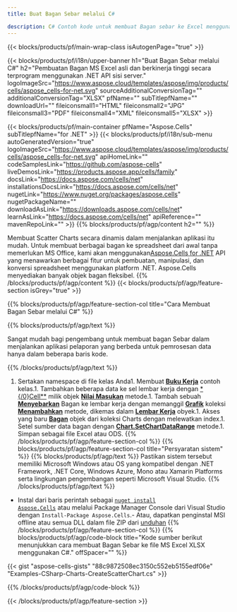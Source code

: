 ```yaml
---
title: Buat Bagan Sebar melalui C#

description: C# Contoh kode untuk membuat Bagan sebar ke Excel menggunakan .NET Pustaka. Gunakan kode ini untuk membuat bagan Sebar ke MS Excel dalam VB.NET, Asp.NET atau aplikasi berbasis .NET apa pun.
---
```

{{< blocks/products/pf/main-wrap-class isAutogenPage="true" >}}

{{< blocks/products/pf/i18n/upper-banner h1="Buat Bagan Sebar melalui C#" h2="Pembuatan Bagan MS Excel asli dan berkinerja tinggi secara terprogram menggunakan .NET API sisi server." logoImageSrc="https://www.aspose.cloud/templates/aspose/img/products/cells/aspose_cells-for-net.svg" sourceAdditionalConversionTag="" additionalConversionTag="XLSX" pfName="" subTitlepfName="" downloadUrl="" fileiconsmall1="HTML" fileiconsmall2="JPG" fileiconsmall3="PDF" fileiconsmall4="XML" fileiconsmall5="XLSX" >}}

{{< blocks/products/pf/main-container pfName="Aspose.Cells" subTitlepfName="for .NET" >}}
{{< blocks/products/pf/i18n/sub-menu autoGeneratedVersion="true" logoImageSrc="https://www.aspose.cloud/templates/aspose/img/products/cells/aspose_cells-for-net.svg" apiHomeLink="" codeSamplesLink="https://github.com/aspose-cells" liveDemosLink="https://products.aspose.app/cells/family" docsLink="https://docs.aspose.com/cells/net" installationsDocsLink="https://docs.aspose.com/cells/net" nugetLink="https://www.nuget.org/packages/aspose.cells" nugetPackageName="" downloadAsLink="https://downloads.aspose.com/cells/net" learnAsLink="https://docs.aspose.com/cells/net" apiReference="" mavenRepoLink="" >}}
{{% blocks/products/pf/agp/content h2="" %}}

Membuat Scatter Charts secara dinamis dalam menjalankan aplikasi itu mudah. Untuk membuat berbagai bagan ke spreadsheet dari awal tanpa memerlukan MS Office, kami akan menggunakan[Aspose.Cells for .NET](https://products.aspose.com/cells/net)  API yang menawarkan berbagai fitur untuk pembuatan, manipulasi, dan konversi spreadsheet menggunakan platform .NET. Aspose.Cells menyediakan banyak objek bagan fleksibel.
{{% /blocks/products/pf/agp/content %}}
{{< blocks/products/pf/agp/feature-section isGrey="true" >}}

{{% blocks/products/pf/agp/feature-section-col title="Cara Membuat Bagan Sebar melalui C#" %}}

{{% blocks/products/pf/agp/text %}}

Sangat mudah bagi pengembang untuk membuat bagan Sebar dalam menjalankan aplikasi pelaporan yang berbeda untuk pemrosesan data hanya dalam beberapa baris kode.

{{% /blocks/products/pf/agp/text %}}

1. Sertakan namespace di file kelas Anda1. Membuat [**Buku Kerja**](https://reference.aspose.com/cells/net/aspose.cells/workbook) contoh kelas.1. Tambahkan beberapa data ke sel lembar kerja dengan [*{/0}Cell**](https://reference.aspose.com/cells/net/aspose.cells/cell) milik objek [**Nilai Masukan**](https://reference.aspose.com/cells/net/aspose.cells/cell/methods/putvalue/index) metode.1. Tambah sebuah [**Menyebarkan**](https://reference.aspose.com/cells/net/aspose.cells.charts/charttype) Bagan ke lembar kerja dengan memanggil [**Grafik**](https://reference.aspose.com/cells/net/aspose.cells.charts/chartcollection) koleksi [**Menambahkan**](https://reference.aspose.com/cells/net/aspose.cells.charts/chartcollection/methods/add) metode, dikemas dalam [**Lembar Kerja**](https://reference.aspose.com/cells/net/aspose.cells/worksheet) obyek.1. Akses yang baru [**Bagan**](https://reference.aspose.com/cells/net/aspose.cells.charts/chart) objek dari koleksi Charts dengan melewatkan index.1. Setel sumber data bagan dengan [**Chart.SetChartDataRange**](https://https://reference.aspose.com/cells/net/aspose.cells.charts/chart/methods/setchartdatarange) metode.1. Simpan sebagai file Excel atau ODS.
{{% /blocks/products/pf/agp/feature-section-col %}}
{{% blocks/products/pf/agp/feature-section-col title="Persyaratan sistem" %}}
{{% blocks/products/pf/agp/text %}}
Pastikan sistem tersebut memiliki Microsoft Windows atau OS yang kompatibel dengan .NET Framework, .NET Core, Windows Azure, Mono atau Xamarin Platforms serta lingkungan pengembangan seperti Microsoft Visual Studio.
{{% /blocks/products/pf/agp/text %}}
- Instal dari baris perintah sebagai <code><a href="https://downloads.aspose.com/cells/net">nuget install Aspose.Cells</a></code> atau melalui Package Manager Console dari Visual Studio dengan <code>Install-Package Aspose.Cells</code>.- Atau, dapatkan penginstal MSI offline atau semua DLL dalam file ZIP dari <a href="https://downloads.aspose.com/cells/net">unduhan</a>
{{% /blocks/products/pf/agp/feature-section-col %}}
{{% blocks/products/pf/agp/code-block title="Kode sumber berikut menunjukkan cara membuat Bagan Sebar ke file MS Excel XLSX menggunakan C#." offSpacer="" %}}

{{< gist "aspose-cells-gists" "88c9872508ec3150c552eb5155edf06e" "Examples-CSharp-Charts-CreateScatterChart.cs" >}}

{{% /blocks/products/pf/agp/code-block %}}

{{< /blocks/products/pf/agp/feature-section >}}

<!-- aboutfile Starts -->
